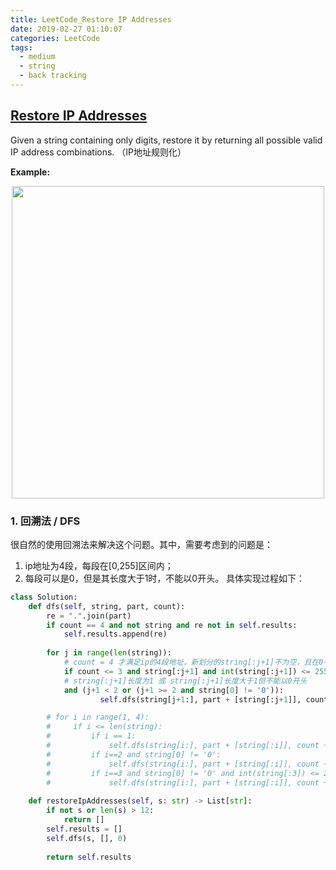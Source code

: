 ```yaml
---
title: LeetCode_Restore IP Addresses
date: 2019-02-27 01:10:07
categories: LeetCode
tags: 
  - medium
  - string
  - back tracking
---
```


## [Restore IP Addresses](https://leetcode.com/problems/restore-ip-addresses/)

Given a string containing only digits, restore it by returning all possible valid IP address combinations.
（IP地址规则化）

<!--more-->

**Example:** 

<div align=center>
	<img src="/images/leetcode_93.png" width = "500" align=center/>
</div>

### 1. 回溯法 / DFS
很自然的使用回溯法来解决这个问题。其中，需要考虑到的问题是：
1. ip地址为4段，每段在[0,255]区间内；
2. 每段可以是0，但是其长度大于1时，不能以0开头。
具体实现过程如下：

```python
class Solution:
    def dfs(self, string, part, count):
        re = ".".join(part)
        if count == 4 and not string and re not in self.results:
            self.results.append(re)
        
        for j in range(len(string)):
            # count = 4 才满足ip的4段地址，新划分的string[:j+1]不为空，且在0-255之间
            if count <= 3 and string[:j+1] and int(string[:j+1]) <= 255 \
            # string[:j+1]长度为1 或 string[:j+1]长度大于1但不能以0开头
            and (j+1 < 2 or (j+1 >= 2 and string[0] != '0')):
                    self.dfs(string[j+1:], part + [string[:j+1]], count + 1)

        # for i in range(1, 4):
        #     if i <= len(string):
        #         if i == 1:
        #             self.dfs(string[i:], part + [string[:i]], count + 1)
        #         if i==2 and string[0] != '0':
        #             self.dfs(string[i:], part + [string[:i]], count + 1)
        #         if i==3 and string[0] != '0' and int(string[:3]) <= 255 :
        #             self.dfs(string[i:], part + [string[:i]], count + 1)
    
    def restoreIpAddresses(self, s: str) -> List[str]:
        if not s or len(s) > 12:
            return []
        self.results = []
        self.dfs(s, [], 0)
        
        return self.results
```